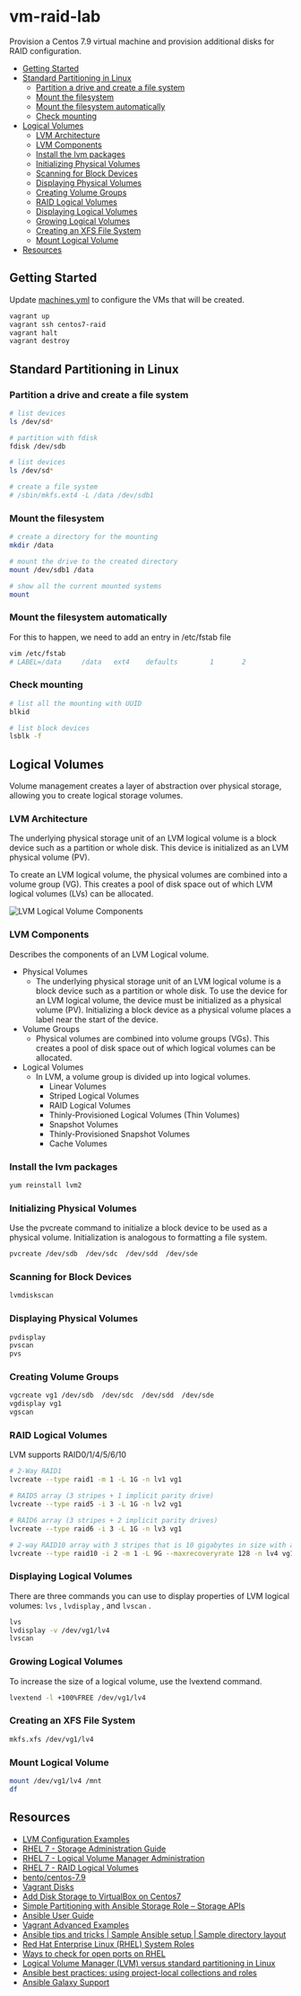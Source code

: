 # vm-raid-lab

Provision a Centos 7.9 virtual machine and
provision additional disks for RAID configuration.

- [Getting Started](#getting-started)
- [Standard Partitioning in Linux](#standard-partitioning-in-linux)
  - [Partition a drive and create a file system](#partition-a-drive-and-create-a-file-system)
  - [Mount the filesystem](#mount-the-filesystem)
  - [Mount the filesystem automatically](#mount-the-filesystem-automatically)
  - [Check mounting](#check-mounting)
- [Logical Volumes](#logical-volumes)
  - [LVM Architecture](#lvm-architecture)
  - [LVM Components](#lvm-components)
  - [Install the lvm packages](#install-the-lvm-packages)
  - [Initializing Physical Volumes](#initializing-physical-volumes)
  - [Scanning for Block Devices](#scanning-for-block-devices)
  - [Displaying Physical Volumes](#displaying-physical-volumes)
  - [Creating Volume Groups](#creating-volume-groups)
  - [RAID Logical Volumes](#raid-logical-volumes)
  - [Displaying Logical Volumes](#displaying-logical-volumes)
  - [Growing Logical Volumes](#growing-logical-volumes)
  - [Creating an XFS File System](#creating-an-xfs-file-system)
  - [Mount Logical Volume](#mount-logical-volume)
- [Resources](#resources)

## Getting Started

Update [machines.yml](machines.yml) to configure the VMs that will be created.

```bash
vagrant up
vagrant ssh centos7-raid
vagrant halt
vagrant destroy
```

## Standard Partitioning in Linux

### Partition a drive and create a file system

```bash
# list devices
ls /dev/sd*

# partition with fdisk
fdisk /dev/sdb

# list devices
ls /dev/sd*

# create a file system
# /sbin/mkfs.ext4 -L /data /dev/sdb1
```

### Mount the filesystem

```bash
# create a directory for the mounting
mkdir /data

# mount the drive to the created directory
mount /dev/sdb1 /data

# show all the current mounted systems
mount
```

### Mount the filesystem automatically

For this to happen, we need to add an entry in /etc/fstab file

```bash
vim /etc/fstab
# LABEL=/data     /data   ext4    defaults        1       2
```

### Check mounting

```bash
# list all the mounting with UUID
blkid

# list block devices
lsblk -f
```

## Logical Volumes

Volume management creates a layer of abstraction over physical storage, allowing you to create logical storage volumes.

### LVM Architecture

The underlying physical storage unit of an LVM logical volume is a block device such as a partition or whole disk. This device is initialized as an LVM physical volume (PV).

To create an LVM logical volume, the physical volumes are combined into a volume group (VG). This creates a pool of disk space out of which LVM logical volumes (LVs) can be allocated.

![LVM Logical Volume Components](img/image.png)

### LVM Components

Describes the components of an LVM Logical volume.

- Physical Volumes
  - The underlying physical storage unit of an LVM logical volume is a block device such as a partition or whole disk. To use the device for an LVM logical volume, the device must be initialized as a physical volume (PV). Initializing a block device as a physical volume places a label near the start of the device.
- Volume Groups
  - Physical volumes are combined into volume groups (VGs). This creates a pool of disk space out of which logical volumes can be allocated.
- Logical Volumes
  - In LVM, a volume group is divided up into logical volumes.
    - Linear Volumes
    - Striped Logical Volumes
    - RAID Logical Volumes
    - Thinly-Provisioned Logical Volumes (Thin Volumes)
    - Snapshot Volumes
    - Thinly-Provisioned Snapshot Volumes
    - Cache Volumes

### Install the lvm packages

```bash
yum reinstall lvm2
```

### Initializing Physical Volumes

Use the pvcreate command to initialize a block device to be used as a physical volume. Initialization is analogous to formatting a file system.

```bash
pvcreate /dev/sdb  /dev/sdc  /dev/sdd  /dev/sde
```

### Scanning for Block Devices

```bash
lvmdiskscan
```

### Displaying Physical Volumes

```bash
pvdisplay
pvscan
pvs
```

### Creating Volume Groups

```bash
vgcreate vg1 /dev/sdb  /dev/sdc  /dev/sdd  /dev/sde
vgdisplay vg1
vgscan
```

### RAID Logical Volumes

LVM supports RAID0/1/4/5/6/10

```bash
# 2-Way RAID1
lvcreate --type raid1 -m 1 -L 1G -n lv1 vg1

# RAID5 array (3 stripes + 1 implicit parity drive)
lvcreate --type raid5 -i 3 -L 1G -n lv2 vg1

# RAID6 array (3 stripes + 2 implicit parity drives)
lvcreate --type raid6 -i 3 -L 1G -n lv3 vg1

# 2-way RAID10 array with 3 stripes that is 10 gigabytes in size with a maximum recovery rate of 128 kiB/sec/device
lvcreate --type raid10 -i 2 -m 1 -L 9G --maxrecoveryrate 128 -n lv4 vg1

```

### Displaying Logical Volumes

There are three commands you can use to display properties of LVM logical volumes: `lvs` , `lvdisplay` , and `lvscan` .

```bash
lvs
lvdisplay -v /dev/vg1/lv4
lvscan
```

### Growing Logical Volumes

To increase the size of a logical volume, use the lvextend command.

```bash
lvextend -l +100%FREE /dev/vg1/lv4
```

### Creating an XFS File System

```bash
mkfs.xfs /dev/vg1/lv4
```

### Mount Logical Volume

```bash
mount /dev/vg1/lv4 /mnt
df
```

## Resources

- [LVM Configuration Examples](https://access.redhat.com/documentation/en-us/red_hat_enterprise_linux/7/html/logical_volume_manager_administration/lvm_examples)
- [RHEL 7 - Storage Administration Guide](https://access.redhat.com/documentation/en-us/red_hat_enterprise_linux/7/html/storage_administration_guide/index)
- [RHEL 7 - Logical Volume Manager Administration](https://access.redhat.com/documentation/en-us/red_hat_enterprise_linux/7/html/logical_volume_manager_administration/index)
- [RHEL 7 - RAID Logical Volumes](https://access.redhat.com/documentation/en-us/red_hat_enterprise_linux/7/html/logical_volume_manager_administration/lv#raid_volume_create)
- [bento/centos-7.9](https://app.vagrantup.com/bento/boxes/centos-7.9)
- [Vagrant Disks](https://developer.hashicorp.com/vagrant/docs/disks/usage)
- [Add Disk Storage to VirtualBox on Centos7](https://tzhwang.com/2020/10/19/add-disk-storage-to-virtualbox-on-centos7/)
- [Simple Partitioning with Ansible Storage Role – Storage APIs](https://storageapis.wordpress.com/2022/01/28/simple-partitioning-with-ansible-storage-role/)
- [Ansible User Guide](https://docs.ansible.com/ansible/2.8/user_guide/index.html)
- [Vagrant Advanced Examples](https://ctrlnotes.com/vagrant-advanced-examples/#-insert-custom-ssh-public-key-to-the-vm)
- [Ansible tips and tricks | Sample Ansible setup | Sample directory layout](https://docs.ansible.com/ansible/latest/tips_tricks/sample_setup.html#id1)
- [Red Hat Enterprise Linux (RHEL) System Roles](https://access.redhat.com/articles/3050101)
- [Ways to check for open ports on RHEL](https://access.redhat.com/discussions/3539801)
- [Logical Volume Manager (LVM) versus standard partitioning in Linux](https://www.redhat.com/sysadmin/lvm-vs-partitioning)
- [Ansible best practices: using project-local collections and roles](https://www.jeffgeerling.com/blog/2020/ansible-best-practices-using-project-local-collections-and-roles)
- [Ansible Galaxy Support](https://docs.ansible.com/ansible-tower/latest/html/userguide/projects.html#ansible-galaxy-support)
